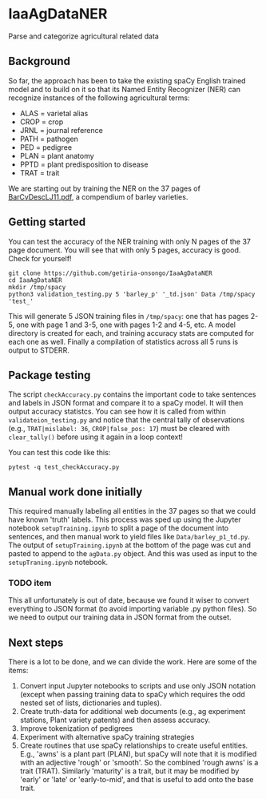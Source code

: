 # IaaAgDataNER
Parse and categorize agricultural related data

## Background
So far, the approach has been to take the existing spaCy English trained
model and to build on it so that its Named Entity Recognizer (NER) can
recognize instances of the following agricultural terms:
- ALAS = varietal alias
- CROP = crop
- JRNL = journal reference
- PATH = pathogen
- PED  = pedigree
- PLAN = plant anatomy
- PPTD = plant predisposition to disease
- TRAT = trait

We are starting out by training the NER on the 37 pages of
[BarCvDescLJ11.pdf](https://smallgrains.ucdavis.edu/cereal_files/BarCvDescLJ11.pdf),
a compendium of barley varieties.

## Getting started
You can test the accuracy of the NER training with only N pages of the 37 page document. You will see that with only 5 pages, accuracy is good. Check for yourself!
```
git clone https://github.com/getiria-onsongo/IaaAgDataNER
cd IaaAgDataNER
mkdir /tmp/spacy
python3 validation_testing.py 5 'barley_p' '_td.json' Data /tmp/spacy 'test_'
```
This will generate 5 JSON training files in `/tmp/spacy`: one that has
pages 2-5, one with page 1 and 3-5, one with pages 1-2 and 4-5, etc. A
model directory is created for each, and training accuracy stats are computed
for each one as well. Finally a compilation of statistics across all 5 runs
is output to STDERR.

## Package testing
The script `checkAccuracy.py` contains the important code to take sentences and
labels in JSON format and compare it to a spaCy model. It will then output
accuracy statistcs. You can see how it is called from within
`validateion_testing.py` and notice that the central tally of observations
(e.g., `TRAT|mislabel: 36`, `CROP|false_pos: 17`) must be cleared with
`clear_tally()` before using it again in a loop context!

You can test this code like this:
```
pytest -q test_checkAccuracy.py
```

## Manual work done initially
This required manually labeling all
entities in the 37 pages so that we could have known 'truth' labels.
This process was sped up using the Jupyter notebook `setupTraining.ipynb`
to split a page of the document into sentences, and then manual work to
yield files like `Data/barley_p1_td.py`. The output of `setupTraining.ipynb`
at the bottom of the page was cut and pasted to append to the `agData.py`
object. And this was used as input to the `setupTraning.ipynb` notebook.

### TODO item
This all unfortunately is out of date, because we found it wiser to convert everything to JSON format (to avoid importing variable .py python files). So we need to output our training data in JSON format from the outset.

## Next steps
There is a lot to be done, and we can divide the work. Here are some of the
items:
1. Convert input Jupyter notebooks to scripts and use only JSON notation
 (except when passing training data to spaCy which requires the odd nested
 set of lists, dictionaries and tuples).
2. Create truth-data for additional web documents (e.g., ag experiment stations, Plant variety patents) and then assess accuracy.
3. Improve tokenization of pedigrees
4. Experiment with alternative spaCy training strategies
5. Create routines that use spaCy relationships to create useful entities. E.g., 'awns' is a plant part (PLAN), but spaCy will note that it is modified with an adjective 'rough' or 'smooth'. So the combined 'rough awns' is a trait (TRAT). Similarly 'maturity' is a trait, but it may be modified by 'early' or 'late' or 'early-to-mid', and that is useful to add onto the base trait.
